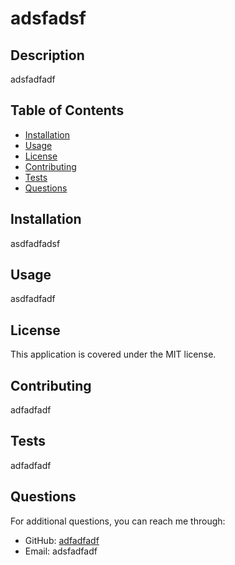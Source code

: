 
  # adsfadsf
  
  ## Description
  adsfadfadf
  
  ## Table of Contents
  - [Installation](#installation)
  - [Usage](#usage)
  - [License](#license)
  - [Contributing](#contributing)
  - [Tests](#tests)
  - [Questions](#questions)
  
  ## Installation
  asdfadfadsf
  
  ## Usage
  asdfadfadf
  
  ## License
  This application is covered under the MIT license.
  
  ## Contributing
  adfadfadf
  
  ## Tests
  adfadfadf
  
  ## Questions
  For additional questions, you can reach me through:
  - GitHub: [adfadfadf](https://github.com/adfadfadf)
  - Email: adsfadfadf
  